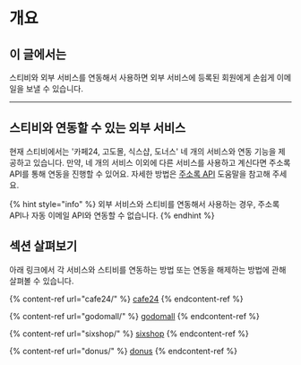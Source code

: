 # 개요

## 이 글에서는

스티비와 외부 서비스를 연동해서 사용하면 외부 서비스에 등록된 회원에게 손쉽게 이메일을 보낼 수 있습니다.&#x20;

***

## 스티비와 연동할 수 있는 외부 서비스

현재 스티비에서는 '카페24, 고도몰, 식스샵, 도너스' 네 개의 서비스와 연동 기능을 제공하고 있습니다. 만약, 네 개의 서비스 이외에 다른 서비스를 사용하고 계신다면 주소록 API를 통해 연동을 진행할 수 있어요. 자세한 방법은 [주소록 API](../api-webhook/list-api.md) 도움말을 참고해 주세요.

{% hint style="info" %}
외부 서비스와 스티비를 연동해서 사용하는 경우, 주소록 API나 자동 이메일 API와 연동할 수 없습니다.
{% endhint %}



## 섹션 살펴보기

아래 링크에서 각 서비스와 스티비를 연동하는 방법 또는 연동을 해제하는 방법에 관해 살펴볼 수 있습니다.&#x20;

{% content-ref url="cafe24/" %}
[cafe24](cafe24/)
{% endcontent-ref %}

{% content-ref url="godomall/" %}
[godomall](godomall/)
{% endcontent-ref %}

{% content-ref url="sixshop/" %}
[sixshop](sixshop/)
{% endcontent-ref %}

{% content-ref url="donus/" %}
[donus](donus/)
{% endcontent-ref %}
